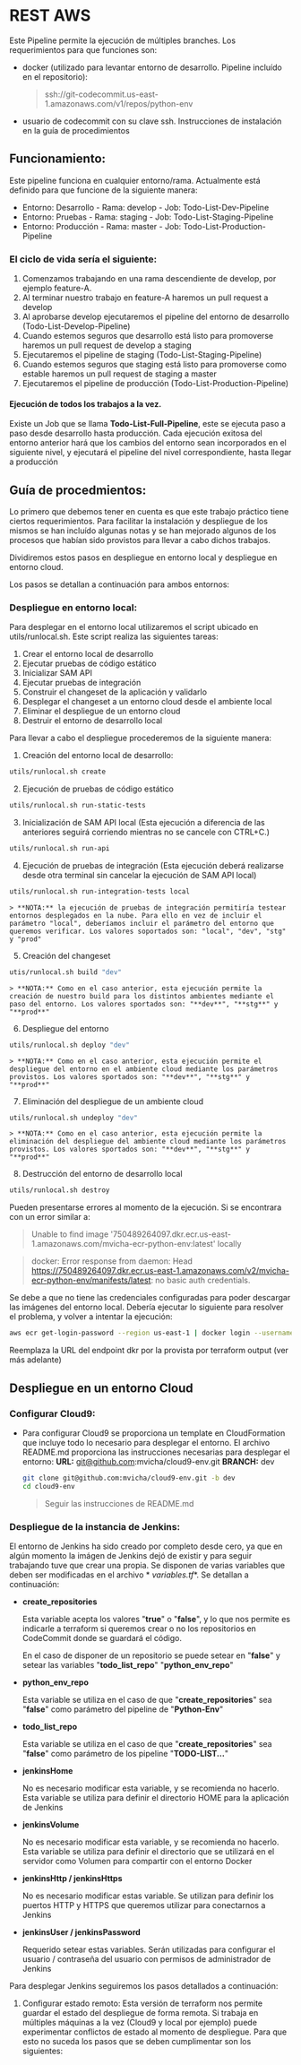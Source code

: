 # REST AWS

Este Pipeline permite la ejecución de múltiples branches. Los requerimientos para que funciones son:

- docker (utilizado para levantar entorno de desarrollo. Pipeline incluído en el repositorio):
    > ssh://git-codecommit.us-east-1.amazonaws.com/v1/repos/python-env
- usuario de codecommit con su clave ssh. Instrucciones de instalación en la guía de procedimientos

## Funcionamiento:
  Este pipeline funciona en cualquier entorno/rama. Actualmente está definido para que funcione de la siguiente manera:
  - Entorno: Desarrollo - Rama: develop - Job: Todo-List-Dev-Pipeline
  - Entorno: Pruebas - Rama: staging - Job: Todo-List-Staging-Pipeline
  - Entorno: Producción - Rama: master - Job: Todo-List-Production-Pipeline

### El ciclo de vida sería el siguiente:
  1. Comenzamos trabajando en una rama descendiente de develop, por ejemplo feature-A.
  2. Al terminar nuestro trabajo en feature-A haremos un pull request a develop
  3. Al aprobarse develop ejecutaremos el pipeline del entorno de desarrollo (Todo-List-Develop-Pipeline)
  4. Cuando estemos seguros que desarrollo está listo para promoverse haremos un pull request de develop a staging
  5. Ejecutaremos el pipeline de staging (Todo-List-Staging-Pipeline)
  6. Cuando estemos seguros que staging está listo para promoverse como estable haremos un pull request de staging a master
  7. Ejecutaremos el pipeline de producción (Todo-List-Production-Pipeline)

#### Ejecución de todos los trabajos a la vez.
  Existe un Job que se llama <b>Todo-List-Full-Pipeline</b>, este se ejecuta paso a paso desde desarrollo hasta producción.
  Cada ejecución exitosa del entorno anterior hará que los cambios del entorno sean incorporados en el siguiente nivel, y ejecutará el pipeline del nivel correspondiente, hasta llegar a producción

## Guía de procedmientos:
  Lo primero que debemos tener en cuenta es que este trabajo práctico tiene ciertos requerimientos. Para facilitar la instalación y despliegue de los mismos se han incluído algunas notas y se han mejorado algunos de los procesos que habían sido provistos para llevar a cabo dichos trabajos.

  Dividiremos estos pasos en despliegue en entorno local y despliegue en entorno cloud.

  Los pasos se detallan a continuación para ambos entornos:

### Despliegue en entorno local:
  Para desplegar en el entorno local utilizaremos el script ubicado en utils/runlocal.sh. Este script realiza las siguientes tareas:
  1. Crear el entorno local de desarrollo
  2. Ejecutar pruebas de código estático
  3. Inicializar SAM API
  4. Ejecutar pruebas de integración
  5. Construir el changeset de la aplicación y validarlo
  6. Desplegar el changeset a un entorno cloud desde el ambiente local
  7. Eliminar el despliegue de un entorno cloud
  8. Destruir el entorno de desarrollo local

  Para llevar a cabo el despliegue procederemos de la siguiente manera:
  1) Creación del entorno local de desarrollo:
  ```bash
  utils/runlocal.sh create
  ```

  2) Ejecución de pruebas de código estático
  ```bash
  utils/runlocal.sh run-static-tests
  ```

  3) Inicialización de SAM API local (Esta ejecución a diferencia de las anteriores seguirá corriendo mientras no se cancele
    con CTRL+C.)
  ```bash
  utils/runlocal.sh run-api
  ```

  4) Ejecución de pruebas de integración (Esta ejecución deberá realizarse desde otra terminal sin cancelar la ejecución de
    SAM API local)
  ```bash
  utils/runlocal.sh run-integration-tests local
  ```

    > **NOTA:** la ejecución de pruebas de integración permitiría testear entornos desplegados en la nube. Para ello en vez de incluir el parámetro "local", deberíamos incluir el parámetro del entorno que queremos verificar. Los valores soportados son: "local", "dev", "stg" y "prod"

  5) Creación del changeset
  ```bash
  utis/runlocal.sh build "dev"
  ```

    > **NOTA:** Como en el caso anterior, esta ejecución permite la creación de nuestro build para los distintos ambientes mediante el paso del entorno. Los valores sportados son: "**dev**", "**stg**" y "**prod**"

  6) Despliegue del entorno
  ```bash
  utils/runlocal.sh deploy "dev"
  ```

    > **NOTA:** Como en el caso anterior, esta ejecución permite el despliegue del entorno en el ambiente cloud mediante los parámetros provistos. Los valores sportados son: "**dev**", "**stg**" y "**prod**"

  7) Eliminación del despliegue de un ambiente cloud
  ```bash
  utils/runlocal.sh undeploy "dev"
  ```

    > **NOTA:** Como en el caso anterior, esta ejecución permite la eliminación del despliegue del ambiente cloud mediante los parámetros provistos. Los valores sportados son: "**dev**", "**stg**" y "**prod**"

  8) Destrucción del entorno de desarrollo local
  ```bash
  utils/runlocal.sh destroy
  ```

  Pueden presentarse errores al momento de la ejecución. Si se encontrara con un error similar a:

  > Unable to find image '750489264097.dkr.ecr.us-east-1.amazonaws.com/mvicha-ecr-python-env:latest' locally

  > docker: Error response from daemon: Head https://750489264097.dkr.ecr.us-east-1.amazonaws.com/v2/mvicha-ecr-python-env/manifests/latest: no basic auth credentials.

  Se debe a que no tiene las credenciales configuradas para poder descargar las imágenes del entorno local. Debería ejecutar lo siguiente para resolver el problema, y volver a intentar la ejecución:
  ```bash
  aws ecr get-login-password --region us-east-1 | docker login --username AWS --password-stdin https://750489264097.dkr.ecr.us-east-1.amazonaws.com/v2/mvicha-ecr-python-env
  ```
  Reemplaza la URL del endpoint dkr por la provista por terraform output (ver más adelante)


## Despliegue en un entorno Cloud
### Configurar Cloud9:
  - Para configurar Cloud9 se proporciona un template en CloudFormation que incluye todo lo necesario para desplegar el entorno. El archivo README.md proporciona las instrucciones necesarias para desplegar el entorno:
      **URL:** git@github.com:mvicha/cloud9-env.git
      **BRANCH:** dev

    ```bash
    git clone git@github.com:mvicha/cloud9-env.git -b dev
    cd cloud9-env
    ```
    > Seguir las instrucciones de README.md

### Despliegue de la instancia de Jenkins:
  El entorno de Jenkins ha sido creado por completo desde cero, ya que en algún momento la imágen de Jenkins dejó de existir y para seguir trabajando tuve que crear una propia. Se disponen de varias variables que deben ser modificadas en el archivo * *variables.tf**. Se detallan a continuación:

  * **create_repositories**

    Esta variable acepta los valores "**true**" o "**false**", y lo que nos permite es indicarle a terraform si queremos crear o no los repositorios en CodeCommit donde se guardará el código.

    En el caso de disponer de un repositorio se puede setear en "**false**" y setear las variables "**todo_list_repo**" "**python_env_repo**"


  * **python_env_repo**

    Esta variable se utiliza en el caso de que "**create_repositories**" sea "**false**" como parámetro del pipeline de "**Python-Env**"


  * **todo_list_repo**

    Esta variable se utiliza en el caso de que "**create_repositories**" sea "**false**" como parámetro de los pipeline  "**TODO-LIST...**"


  * **jenkinsHome**

    No es necesario modificar esta variable, y se recomienda no hacerlo. Esta variable se utiliza para definir el directorio HOME para la aplicación de Jenkins


  * **jenkinsVolume**

    No es necesario modificar esta variable, y se recomienda no hacerlo. Esta variable se utiliza para definir el directorio que se utilizará en el servidor como Volumen para compartir con el entorno Docker


  * **jenkinsHttp / jenkinsHttps**

    No es necesario modificar estas variable. Se utilizan para definir los puertos HTTP y HTTPS que queremos utilizar para conectarnos a Jenkins


  * **jenkinsUser / jenkinsPassword**

    Requerido setear estas variables. Serán utilizadas para configurar el usuario / contraseña del usuario con permisos de administrador de Jenkins


  Para desplegar Jenkins seguiremos los pasos detallados a continuación:
  1. Configurar estado remoto:
  Esta versión de terraform nos permite guardar el estado del despliegue de forma remota. Si trabaja en múltiples máquinas a la vez (Cloud9 y local por ejemplo) puede experimentar conflictos de estado al momento de despliegue. Para que esto no suceda los pasos que se deben cumplimentar son los siguientes:

